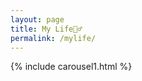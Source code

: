 ```yaml
---
layout: page
title: My Life🤸‍♂️
permalink: /mylife/
---
```



{% include carousel1.html %}

    
     



